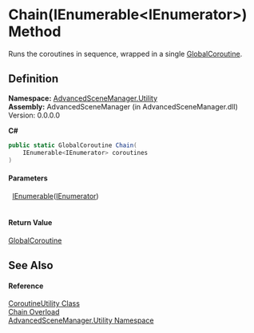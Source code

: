 # Chain(IEnumerable&lt;IEnumerator&gt;) Method


Runs the coroutines in sequence, wrapped in a single <a href="T_AdvancedSceneManager_Utility_GlobalCoroutine">GlobalCoroutine</a>.



## Definition
**Namespace:** <a href="N_AdvancedSceneManager_Utility">AdvancedSceneManager.Utility</a>  
**Assembly:** AdvancedSceneManager (in AdvancedSceneManager.dll) Version: 0.0.0.0

**C#**
``` C#
public static GlobalCoroutine Chain(
	IEnumerable<IEnumerator> coroutines
)
```



#### Parameters
<dl><dt>  <a href="https://learn.microsoft.com/dotnet/api/system.collections.generic.ienumerable-1" target="_blank" rel="noopener noreferrer">IEnumerable</a>(<a href="https://learn.microsoft.com/dotnet/api/system.collections.ienumerator" target="_blank" rel="noopener noreferrer">IEnumerator</a>)</dt><dd> </dd></dl>

#### Return Value
<a href="T_AdvancedSceneManager_Utility_GlobalCoroutine">GlobalCoroutine</a>

## See Also


#### Reference
<a href="T_AdvancedSceneManager_Utility_CoroutineUtility">CoroutineUtility Class</a>  
<a href="Overload_AdvancedSceneManager_Utility_CoroutineUtility_Chain">Chain Overload</a>  
<a href="N_AdvancedSceneManager_Utility">AdvancedSceneManager.Utility Namespace</a>  
